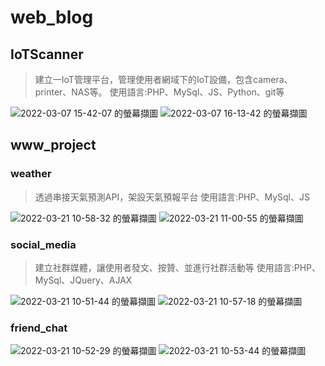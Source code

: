# web_blog

## IoTScanner
>建立一IoT管理平台，管理使用者網域下的IoT設備，包含camera、printer、NAS等。
>使用語言:PHP、MySql、JS、Python、git等

![2022-03-07 15-42-07 的螢幕擷圖](https://user-images.githubusercontent.com/46972327/156988655-9a62abe3-8ece-40e6-a63f-7d7993f6932e.png)
![2022-03-07 16-13-42 的螢幕擷圖](https://user-images.githubusercontent.com/46972327/156992879-7a07b3a9-65b8-4a2c-ad81-546bc1a54728.png)

## www_project

### weather
>透過串接天氣預測API，架設天氣預報平台
>使用語言:PHP、MySql、JS

![2022-03-21 10-58-32 的螢幕擷圖](https://user-images.githubusercontent.com/46972327/159199732-fb618a8a-f8b2-4667-9da8-dcb3551e4ab0.png)
![2022-03-21 11-00-55 的螢幕擷圖](https://user-images.githubusercontent.com/46972327/159199868-7c71d7c2-136e-49bd-af38-0013b0c2ddd8.png)

### social_media
>建立社群媒體，讓使用者發文、按贊、並進行社群活動等
>使用語言:PHP、MySql、JQuery、AJAX

![2022-03-21 10-51-44 的螢幕擷圖](https://user-images.githubusercontent.com/46972327/159199256-4bea32ef-64fe-47a7-b583-7d765b25c6a4.png)
![2022-03-21 10-57-18 的螢幕擷圖](https://user-images.githubusercontent.com/46972327/159199643-21b0e06a-eb13-4871-bd0f-a59eb0e4a854.png)


### friend_chat

![2022-03-21 10-52-29 的螢幕擷圖](https://user-images.githubusercontent.com/46972327/159199301-6f3c142f-81bf-4997-a8d5-bebccdce3ec1.png)
![2022-03-21 10-53-44 的螢幕擷圖](https://user-images.githubusercontent.com/46972327/159199408-93aa2245-d616-44c8-a4a3-d814da128715.png)

